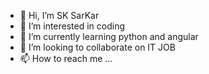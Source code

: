 - 👋 Hi, I’m SK SarKar
- 👀 I’m interested in coding
- 🌱 I’m currently learning python and angular
- 💞️ I’m looking to collaborate on IT JOB
- 📫 How to reach me ...

<!---
itzsk/itzsk is a ✨ special ✨ repository because its `README.md` (this file) appears on your GitHub profile.
You can click the Preview link to take a look at your changes.
--->
